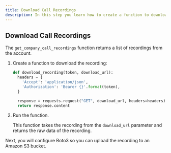 ```yaml
---
title: Download Call Recordings
description: In this step you learn how to create a function to download call recordings
---
```


## Download Call Recordings

The `get_company_call_recordings` function returns a list of recordings from the account.

1. Create a function to download the recording:

    ```python
    def download_recording(token, download_url):
      headers = {
        'Accept': 'application/json',
        'Authorization': 'Bearer {}'.format(token),
      }

      response = requests.request("GET", download_url, headers=headers)
      return response.content
    ```
2. Run the function.

    This function takes the recording from the `download_url` parameter and returns the raw data of the recording.

Next, you will configure Boto3 so you can upload the recording to an Amazon S3 bucket.
